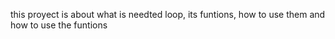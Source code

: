 this proyect is about 
what is needted loop, its funtions, how to use them and how to use the funtions 